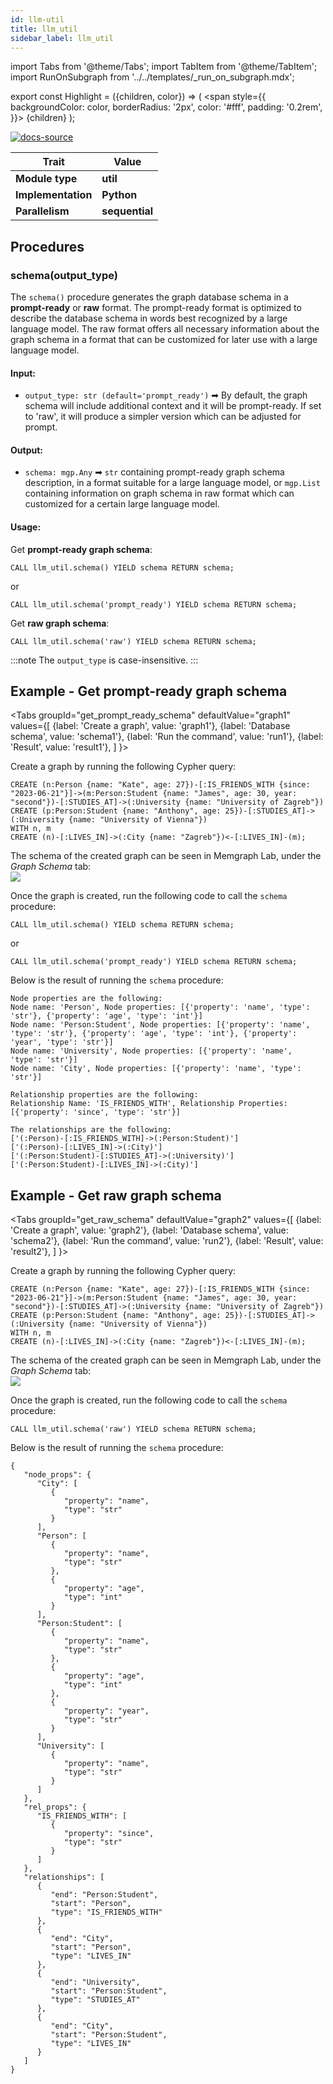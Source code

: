 ```yaml
---
id: llm-util
title: llm_util
sidebar_label: llm_util
---
```


import Tabs from '@theme/Tabs';
import TabItem from '@theme/TabItem';
import RunOnSubgraph from '../../templates/_run_on_subgraph.mdx';

export const Highlight = ({children, color}) => (
  <span
    style={{
      backgroundColor: color,
      borderRadius: '2px',
      color: '#fff',
      padding: '0.2rem',
    }}>
    {children}
  </span>
);

<!-- TODO - update link -->
[![docs-source](https://img.shields.io/badge/source-llm_util-FB6E00?logo=github&style=for-the-badge)](https://github.com/memgraph/mage/blob/main/python/json_util.py)

| Trait               | Value                                                 |
| ------------------- | ----------------------------------------------------- |
| **Module type**     | <Highlight color="#FB6E00">**util**</Highlight>  |
| **Implementation**  | <Highlight color="#FB6E00">**Python**</Highlight>     |
| **Parallelism**     | <Highlight color="#FB6E00">**sequential**</Highlight> |

## Procedures

<RunOnSubgraph/>

### schema(output_type)

The `schema()` procedure generates the graph database schema in a **prompt-ready** or **raw** format. The prompt-ready format is optimized to describe the database schema in words best recognized by a large language model. The raw format offers all necessary information about the graph schema in a format that can be customized for later use with a large language model. 

#### Input:

* `output_type: str (default='prompt_ready')` ➡ By default, the graph schema will include additional context and it will be prompt-ready. If set to 'raw', it will produce a simpler version which can be adjusted for prompt.

#### Output:

* `schema: mgp.Any` ➡ `str` containing prompt-ready graph schema description, in a format suitable for a large language model, or `mgp.List` containing information on graph schema in raw format which can customized for a certain large language model. 

#### Usage:
Get **prompt-ready graph schema**:
```cypher
CALL llm_util.schema() YIELD schema RETURN schema;
```
or
```cypher
CALL llm_util.schema('prompt_ready') YIELD schema RETURN schema;
```

Get **raw graph schema**:
```cypher
CALL llm_util.schema('raw') YIELD schema RETURN schema;
```

:::note
The `output_type` is case-insensitive. 
:::


## Example - Get prompt-ready graph schema

<Tabs
  groupId="get_prompt_ready_schema"
  defaultValue="graph1"
  values={[
    {label: 'Create a graph', value: 'graph1'},
    {label: 'Database schema', value: 'schema1'},
    {label: 'Run the command', value: 'run1'},
    {label: 'Result', value: 'result1'},
  ]
}>
  <TabItem value="graph1">

  Create a graph by running the following Cypher query:


```cypher
CREATE (n:Person {name: "Kate", age: 27})-[:IS_FRIENDS_WITH {since: "2023-06-21"}]->(m:Person:Student {name: "James", age: 30, year: "second"})-[:STUDIES_AT]->(:University {name: "University of Zagreb"}) CREATE (p:Person:Student {name: "Anthony", age: 25})-[:STUDIES_AT]->(:University {name: "University of Vienna"}) 
WITH n, m 
CREATE (n)-[:LIVES_IN]->(:City {name: "Zagreb"})<-[:LIVES_IN]-(m);
```
  </TabItem>

<TabItem value="schema1">
The schema of the created graph can be seen in Memgraph Lab, under the <em>Graph Schema</em> tab:

<div className={"imgSmaller"}>
<img src={require('../../data/query-modules/python/llm-util/memgraph-lab-schema.png').default}/>
</div>

</TabItem>

<TabItem value="run1">

Once the graph is created, run the following code to call the <code>schema</code> procedure:


```cypher
CALL llm_util.schema() YIELD schema RETURN schema;
```

or 

```cypher
CALL llm_util.schema('prompt_ready') YIELD schema RETURN schema;
```

</TabItem>

<TabItem value="result1">

Below is the result of running the <code>schema</code> procedure:


```
Node properties are the following:
Node name: 'Person', Node properties: [{'property': 'name', 'type': 'str'}, {'property': 'age', 'type': 'int'}]
Node name: 'Person:Student', Node properties: [{'property': 'name', 'type': 'str'}, {'property': 'age', 'type': 'int'}, {'property': 'year', 'type': 'str'}]
Node name: 'University', Node properties: [{'property': 'name', 'type': 'str'}]
Node name: 'City', Node properties: [{'property': 'name', 'type': 'str'}]

Relationship properties are the following:
Relationship Name: 'IS_FRIENDS_WITH', Relationship Properties: [{'property': 'since', 'type': 'str'}]

The relationships are the following:
['(:Person)-[:IS_FRIENDS_WITH]->(:Person:Student)']
['(:Person)-[:LIVES_IN]->(:City)']
['(:Person:Student)-[:STUDIES_AT]->(:University)']
['(:Person:Student)-[:LIVES_IN]->(:City)']
```

</TabItem>



</Tabs>

## Example - Get raw graph schema

<Tabs
  groupId="get_raw_schema"
  defaultValue="graph2"
  values={[
    {label: 'Create a graph', value: 'graph2'},
    {label: 'Database schema', value: 'schema2'},
    {label: 'Run the command', value: 'run2'},
    {label: 'Result', value: 'result2'},
  ]
}>
  <TabItem value="graph2">

  Create a graph by running the following Cypher query:


```cypher
CREATE (n:Person {name: "Kate", age: 27})-[:IS_FRIENDS_WITH {since: "2023-06-21"}]->(m:Person:Student {name: "James", age: 30, year: "second"})-[:STUDIES_AT]->(:University {name: "University of Zagreb"}) CREATE (p:Person:Student {name: "Anthony", age: 25})-[:STUDIES_AT]->(:University {name: "University of Vienna"}) 
WITH n, m 
CREATE (n)-[:LIVES_IN]->(:City {name: "Zagreb"})<-[:LIVES_IN]-(m);
```
  </TabItem>

<TabItem value="schema2">
The schema of the created graph can be seen in Memgraph Lab, under the <em>Graph Schema</em> tab:

<div className={"imgSmaller"}>
<img src={require('../../data/query-modules/python/llm-util/memgraph-lab-schema.png').default}/>
</div>

</TabItem>

<TabItem value="run2">

Once the graph is created, run the following code to call the <code>schema</code> procedure:


```cypher
CALL llm_util.schema('raw') YIELD schema RETURN schema;
```

</TabItem>

<TabItem value="result2">

Below is the result of running the <code>schema</code> procedure:


```
{
   "node_props": {
      "City": [
         {
            "property": "name",
            "type": "str"
         }
      ],
      "Person": [
         {
            "property": "name",
            "type": "str"
         },
         {
            "property": "age",
            "type": "int"
         }
      ],
      "Person:Student": [
         {
            "property": "name",
            "type": "str"
         },
         {
            "property": "age",
            "type": "int"
         },
         {
            "property": "year",
            "type": "str"
         }
      ],
      "University": [
         {
            "property": "name",
            "type": "str"
         }
      ]
   },
   "rel_props": {
      "IS_FRIENDS_WITH": [
         {
            "property": "since",
            "type": "str"
         }
      ]
   },
   "relationships": [
      {
         "end": "Person:Student",
         "start": "Person",
         "type": "IS_FRIENDS_WITH"
      },
      {
         "end": "City",
         "start": "Person",
         "type": "LIVES_IN"
      },
      {
         "end": "University",
         "start": "Person:Student",
         "type": "STUDIES_AT"
      },
      {
         "end": "City",
         "start": "Person:Student",
         "type": "LIVES_IN"
      }
   ]
}
```

</TabItem>



</Tabs>
